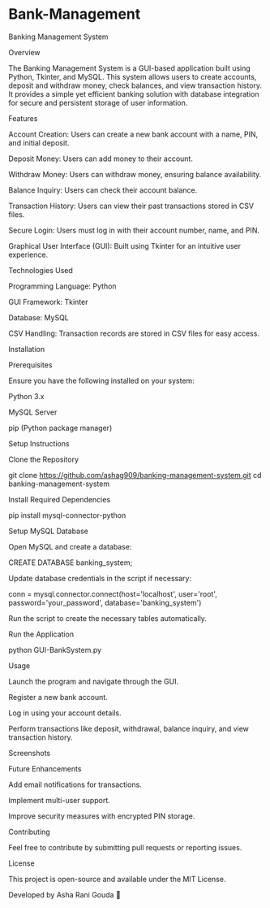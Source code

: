 # Bank-Management
Banking Management System

Overview

The Banking Management System is a GUI-based application built using Python, Tkinter, and MySQL. This system allows users to create accounts, deposit and withdraw money, check balances, and view transaction history. It provides a simple yet efficient banking solution with database integration for secure and persistent storage of user information.

Features

Account Creation: Users can create a new bank account with a name, PIN, and initial deposit.

Deposit Money: Users can add money to their account.

Withdraw Money: Users can withdraw money, ensuring balance availability.

Balance Inquiry: Users can check their account balance.

Transaction History: Users can view their past transactions stored in CSV files.

Secure Login: Users must log in with their account number, name, and PIN.

Graphical User Interface (GUI): Built using Tkinter for an intuitive user experience.

Technologies Used

Programming Language: Python

GUI Framework: Tkinter

Database: MySQL

CSV Handling: Transaction records are stored in CSV files for easy access.

Installation

Prerequisites

Ensure you have the following installed on your system:

Python 3.x

MySQL Server

pip (Python package manager)

Setup Instructions

Clone the Repository

git clone https://github.com/ashag909/banking-management-system.git
cd banking-management-system

Install Required Dependencies

pip install mysql-connector-python

Setup MySQL Database

Open MySQL and create a database:

CREATE DATABASE banking_system;

Update database credentials in the script if necessary:

conn = mysql.connector.connect(host='localhost', user='root', password='your_password', database='banking_system')

Run the script to create the necessary tables automatically.

Run the Application

python GUI-BankSystem.py

Usage

Launch the program and navigate through the GUI.

Register a new bank account.

Log in using your account details.

Perform transactions like deposit, withdrawal, balance inquiry, and view transaction history.

Screenshots



Future Enhancements

Add email notifications for transactions.

Implement multi-user support.

Improve security measures with encrypted PIN storage.

Contributing

Feel free to contribute by submitting pull requests or reporting issues.

License

This project is open-source and available under the MIT License.

Developed by Asha Rani Gouda 🚀
